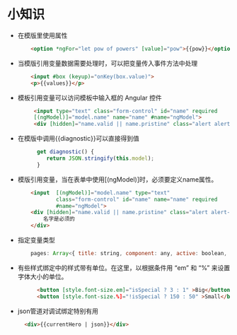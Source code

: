 # 小知识

* 在模版里使用属性
    ``` html
        <option *ngFor="let pow of powers" [value]="pow">{{pow}}</option>
    ```

* 当模版引用变量数据需要处理时，可以把变量传入事件方法中处理
    ``` html
        <input #box (keyup)="onKey(box.value)">
        <p>{{values}}</p>
    ```

* 模板引用变量可以访问模板中输入框的 Angular 控件
   ``` html
        <input type="text" class="form-control" id="name" required 
        [(ngModel)]="model.name" name="name" #name="ngModel">
        <div [hidden]="name.valid || name.pristine" class="alert alert-danger">
   ```

* 在模版中调用{{diagnostic}}可以直接得到值
    ``` javascript
          get diagnostic() {
             return JSON.stringify(this.model);
          }
    ```
* 模版引用变量，当在表单中使用[(ngModel)]时，必须要定义name属性。
    ```html
        <input  [(ngModel)]="model.name" type="text"
                class="form-control" id="name" name="name" required
                #name="ngModel">
        <div [hidden]="name.valid || name.pristine" class="alert alert-danger">
            名字是必须的
        </div>
    ```
* 指定变量类型
    ``` javascript
        pages: Array<{ title: string, component: any, active: boolean, icon: string }>;
    ```

* 有些样式绑定中的样式带有单位。在这里，以根据条件用 “em” 和 “%” 来设置字体大小的单位。
  ``` html
        <button [style.font-size.em]="isSpecial ? 3 : 1" >Big</button>
        <button [style.font-size.%]="!isSpecial ? 150 : 50" >Small</button>
  ```

* json管道对调试绑定特别有用
  ``` html
    <div>{{currentHero | json}}</div>
  ```